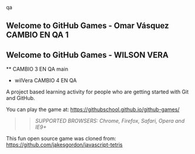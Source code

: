  qa
## Welcome to GitHub Games - Omar Vásquez CAMBIO EN QA 1
## Welcome to GitHub Games - WILSON VERA 
** CAMBIO 3 EN QA
main
- wilVera CAMBIO 4 EN QA

A project based learning activity for people who are getting started with Git and GitHub.

You can play the game at: https://githubschool.github.io/github-games/

>> _*SUPPORTED BROWSERS*: Chrome, Firefox, Safari, Opera and IE9+_

This fun open source game was cloned from: https://github.com/jakesgordon/javascript-tetris

